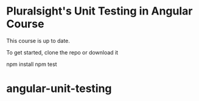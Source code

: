 # Pluralsight's Unit Testing in Angular Course
This course is up to date.

To get started, clone the repo or download it

npm install
npm test
# angular-unit-testing
